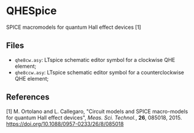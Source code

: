 # QHESpice
SPICE macromodels for quantum Hall effect devices [1]
## Files
- `qhe8cw.asy`: LTspice schematic editor symbol for a clockwise QHE element;
- `qhe8ccw.asy`: LTspice schematic editor symbol for a counterclockwise QHE element;
## References
\[1\] M. Ortolano and L. Callegaro, "Circuit models and SPICE macro-models for quantum Hall effect devices", _Meas. Sci. Technol._, **26**, 085018, 2015. https://doi.org/10.1088/0957-0233/26/8/085018
